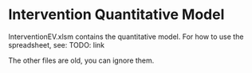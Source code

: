 # Intervention Quantitative Model

InterventionEV.xlsm contains the quantitative model. For how to use the spreadsheet, see: TODO: link

The other files are old, you can ignore them.
